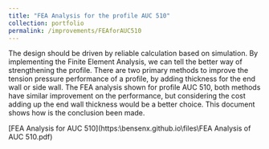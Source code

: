 ```yaml
---
title: "FEA Analysis for the profile AUC 510"
collection: portfolio
permalink: /improvements/FEAforAUC510
---
```

The design should be driven by reliable calculation based on simulation. By implementing the Finite Element Analysis, we can tell
the better way of strengthening the profile. There are two primary methods to improve the tension pressure performance of a profile, by adding thickness for the end wall or side wall. The FEA analysis shown for profile AUC 510, both methods have similar improvement on the performance, but considering the cost adding up the end wall thickness would be a better choice. This document shows how is the conclusion been made.

[FEA Analysis for AUC 510](https:\\bensenx.github.io\files\FEA Analysis of AUC 510.pdf)
